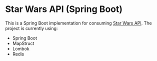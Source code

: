 # Star Wars API (Spring Boot)

This is a Spring Boot implementation for consuming [Star Wars API](https://swapi.dev/).
The project is currently using:

- Spring Boot
- MapStruct
- Lombok
- Redis
